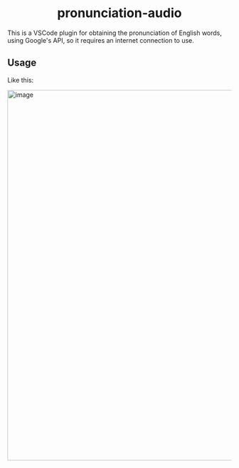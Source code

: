 <div align="center">
  <h1>pronunciation-audio</h1>
</div>

This is a VSCode plugin for obtaining the pronunciation of English words, using Google's API, so it requires an internet connection to use.

## Usage

Like this:

<img width="832" alt="image" src="https://github.com/fwqaaq/pronuncation-audio/assets/82551626/12bc191b-ee26-49ef-8e87-a7e8f4eab825">
